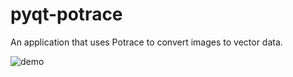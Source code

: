 # pyqt-potrace
An application that uses Potrace to convert images to vector data.

![demo](sample.gif)
